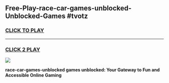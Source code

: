 
## Free-Play-race-car-games-unblocked-Unblocked-Games #tvotz
<h3>
<a href="https://news.freeplayer.one?title=race-car-games-unblocked&ref=8M">CLICK TO PLAY</a></h3>
<hr>

<h3>
<a href="https://news.freeplayer.one?title=race-car-games-unblocked&ref=8M">CLICK 2 PLAY</a>
  
</h3>

<a href="https://news.freeplayer.one?title=race-car-games-unblocked&ref=8M"><img src="https://clearcache.store/games.png"></a>


**race-car-games-unblocked games unblocked: Your Gateway to Fun and Accessible Online Gaming**
